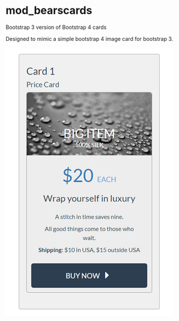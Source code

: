 # mod_bearscards
Bootstrap 3 version of Bootstrap 4 cards

Designed to mimic a simple bootstrap 4 image card for bootstrap 3.

![sample](https://github.com/N6REJ/mod_bearscards/blob/master/sample.png)
